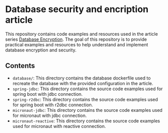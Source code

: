 # Database security and encription article

This repository contains code examples and resources used in the article series [Database Encryption](https://paulushcgcj.github.io/articles/database-encryption-pt1). 
The goal of this repository is to provide practical examples and resources to help understand and implement database encryption and security.

## Contents

- `database/`: This directory contains the database dockerfile used to recreate the database with the provided configuration in the article.
- `spring-jdbc`: This directory contains the source code examples used for spring boot with jdbc connection.
- `spring-r2dbc`: This directory contains the source code examples used for spring boot with r2dbc connection.
- `micronaut-jdbc`: This directory contains the source code examples used for micronaut with jdbc connection.
- `micronaut-reactive`: This directory contains the source code examples used for micronaut with reactive connection.

